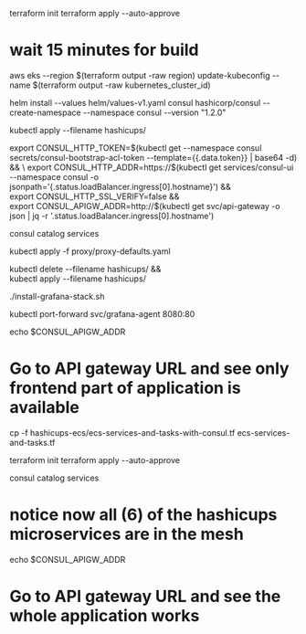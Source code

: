 terraform init
terraform apply --auto-approve
# wait 15 minutes for build

aws eks --region $(terraform output -raw region) update-kubeconfig --name $(terraform output -raw kubernetes_cluster_id)

helm install --values helm/values-v1.yaml consul hashicorp/consul --create-namespace --namespace consul --version "1.2.0"

kubectl apply --filename hashicups/

export CONSUL_HTTP_TOKEN=$(kubectl get --namespace consul secrets/consul-bootstrap-acl-token --template={{.data.token}} | base64 -d) && \
export CONSUL_HTTP_ADDR=https://$(kubectl get services/consul-ui --namespace consul -o jsonpath='{.status.loadBalancer.ingress[0].hostname}') && \
export CONSUL_HTTP_SSL_VERIFY=false && \
export CONSUL_APIGW_ADDR=http://$(kubectl get svc/api-gateway -o json | jq -r '.status.loadBalancer.ingress[0].hostname') 

consul catalog services

kubectl apply -f proxy/proxy-defaults.yaml

kubectl delete --filename hashicups/ && \
kubectl apply --filename hashicups/

./install-grafana-stack.sh

kubectl port-forward svc/grafana-agent 8080:80


echo $CONSUL_APIGW_ADDR
# Go to API gateway URL and see only frontend part of application is available

cp -f hashicups-ecs/ecs-services-and-tasks-with-consul.tf ecs-services-and-tasks.tf

terraform init
terraform apply --auto-approve

consul catalog services
# notice now all (6) of the hashicups microservices are in the mesh

echo $CONSUL_APIGW_ADDR
# Go to API gateway URL and see the whole application works